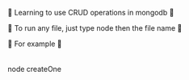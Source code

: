 
🍁 Learning to use CRUD  operations in mongodb 🌿

🍁 To run any file, just type node then the file name 🌿

🍁 For example 🌿

######
node createOne
